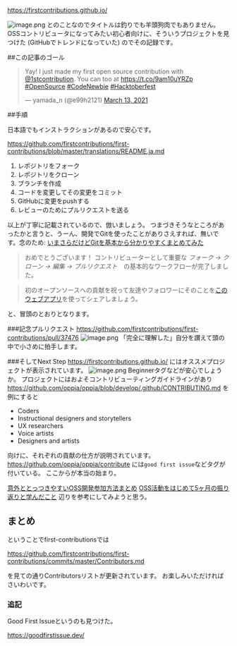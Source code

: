 https://firstcontributions.github.io/

![image.png](https://qiita-image-store.s3.ap-northeast-1.amazonaws.com/0/93824/5e540077-ace3-b55f-886a-2063cbc10412.png)
とのことなのでタイトルは釣りでも羊頭狗肉でもありません。OSSコントリビュータになってみたい初心者向けに、そういうプロジェクトを見つけた (GitHubでトレンドになっていた) のでその記録です。


##この記事のゴール

<blockquote class="twitter-tweet"><p lang="en" dir="ltr">Yay! I just made my first open source contribution with <a href="https://twitter.com/1stContribution?ref_src=twsrc%5Etfw">@1stcontribution</a>. You can too at <a href="https://t.co/9am10uYRZp">https://t.co/9am10uYRZp</a><br> <a href="https://twitter.com/hashtag/OpenSource?src=hash&amp;ref_src=twsrc%5Etfw">#OpenSource</a> <a href="https://twitter.com/hashtag/CodeNewbie?src=hash&amp;ref_src=twsrc%5Etfw">#CodeNewbie</a> <a href="https://twitter.com/hashtag/Hacktoberfest?src=hash&amp;ref_src=twsrc%5Etfw">#Hacktoberfest</a></p>&mdash; yamada_n (@e99h2121) <a href="https://twitter.com/e99h2121/status/1370708770322407425?ref_src=twsrc%5Etfw">March 13, 2021</a></blockquote> <script async src="https://platform.twitter.com/widgets.js" charset="utf-8"></script>


##手順

日本語でもインストラクションがあるので安心です。

https://github.com/firstcontributions/first-contributions/blob/master/translations/README.ja.md

1. レポジトリをフォーク
2. レポジトリをクローン
3. ブランチを作成
4. コードを変更してその変更をコミット
5. GitHubに変更をpushする
6. レビューのためにプルリクエストを送る

以上が丁寧に記載されているので、倣いましょう。
つまづきそうなところがあったかと言うと、うーん、開発でGitを使ったことがありさえすれば、無いです。念のため: [いまさらだけどGitを基本から分かりやすくまとめてみた](https://qiita.com/gold-kou/items/7f6a3b46e2781b0dd4a0)

> おめでとうございます！  コントリビューターとして重要な _フォーク -> クローン -> 編集 -> プルリクエスト_　の基本的なワークフローが完了しました。

> 初のオープンソースへの貢献を祝って友達やフォロワーにそのことを[このウェブアプリ](https://roshanjossey.github.io/first-contributions/#social-share)を使ってシェアしましょう。

と、冒頭のとおりとなります。

###記念プルリクエスト
https://github.com/firstcontributions/first-contributions/pull/37476
![image.png](https://qiita-image-store.s3.ap-northeast-1.amazonaws.com/0/93824/86294f6c-4639-3ff1-1e60-b5045ba38235.png)
「完全に理解した」自分を讃えて頭の中で小さめに拍手します。


###そしてNext Step
https://firstcontributions.github.io/ にはオススメプロジェクトが表示されています。
![image.png](https://qiita-image-store.s3.ap-northeast-1.amazonaws.com/0/93824/b2272212-e18e-4fab-985b-94d9bb790467.png)
Beginnerタグなどが安心でしょうか。
プロジェクトにはおよそコントリビューティングガイドラインがあり
https://github.com/oppia/oppia/blob/develop/.github/CONTRIBUTING.md
を例にすると

- Coders
- Instructional designers and storytellers
- UX researchers
- Voice artists
- Designers and artists

向けに、それぞれの貢献の仕方が説明されています。
https://github.com/oppia/oppia/contribute には`good first issue`などタグが付いている。
ここからが本当の始まり。

[意外ととっつきやすいOSS開発参加方法まとめ](https://qiita.com/shunsuke227ono/items/94dd6e707d34a1da2617)
[OSS活動をはじめて5ヶ月の振り返りと学んだこと](https://qiita.com/ryo2132/items/0ea06e93ac26f2c83736) 辺りを参考にしてみようと思う。

## まとめ
ということでfirst-contributionsでは

https://github.com/firstcontributions/first-contributions/commits/master/Contributors.md

を見ての通りContributorsリストが更新されています。
お楽しみいただければさいわいです。

### 追記

Good First Issueというのも見つけた。

https://goodfirstissue.dev/
